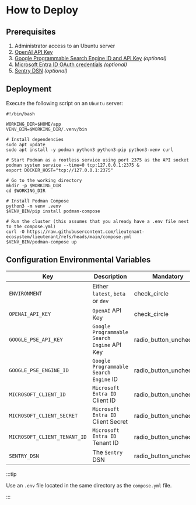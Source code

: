 # How to Deploy

## Prerequisites

1. Administrator access to an Ubuntu server
2. [OpenAI API Key](https://platform.openai.com/)
3. [Google Programmable Search Engine ID and API Key](https://developers.google.com/custom-search/v1/introduction#identify_your_application_to_google_with_api_key)
   _(optional)_
4. [Microsoft Entra ID OAuth credentials](https://learn.microsoft.com/en-us/power-apps/developer/data-platform/walkthrough-register-app-azure-active-directory#create-the-app-registration)
   _(optional)_
5. [Sentry DSN](https://docs.sentry.io/platforms/python/integrations/fastapi/) _(optional)_

## Deployment

Execute the following script on an `Ubuntu` server:
```shell
#!/bin/bash

WORKING_DIR=$HOME/app
VENV_BIN=$WORKING_DIR/.venv/bin

# Install dependencies
sudo apt update
sudo apt install -y podman python3 python3-pip python3-venv curl

# Start Podman as a rootless service using port 2375 as the API socket
podman system service --time=0 tcp:127.0.0.1:2375 &
export DOCKER_HOST="tcp://127.0.0.1:2375"

# Go to the working directory
mkdir -p $WORKING_DIR
cd $WORKING_DIR

# Install Podman Compose
python3 -m venv .venv
$VENV_BIN/pip install podman-compose

# Run the cluster (this assumes that you already have a .env file next to the compose.yml)
curl -O https://raw.githubusercontent.com/lieutenant-ecosystem/lieutenant/refs/heads/main/compose.yml
$VENV_BIN/podman-compose up
```

## Configuration Environmental Variables

| Key                          | Description                                 | Mandatory                                                             |
|------------------------------|---------------------------------------------|-----------------------------------------------------------------------|
| `ENVIRONMENT`                | Either `latest`, `beta` or `dev`            | <span class="material-symbols-outlined">check_circle</span>           |
| `OPENAI_API_KEY`             | `OpenAI` API Key                            | <span class="material-symbols-outlined">check_circle</span>           |
| `GOOGLE_PSE_API_KEY`         | `Google Programmable Search Engine` API Key | <span class="material-symbols-outlined">radio_button_unchecked</span> |
| `GOOGLE_PSE_ENGINE_ID`       | `Google Programmable Search Engine` ID      | <span class="material-symbols-outlined">radio_button_unchecked</span> |
| `MICROSOFT_CLIENT_ID`        | `Microsoft Entra ID` Client ID              | <span class="material-symbols-outlined">radio_button_unchecked</span> |
| `MICROSOFT_CLIENT_SECRET`    | `Microsoft Entra ID` Client Secret          | <span class="material-symbols-outlined">radio_button_unchecked</span> |
| `MICROSOFT_CLIENT_TENANT_ID` | `Microsoft Entra ID` Tenant ID              | <span class="material-symbols-outlined">radio_button_unchecked</span> |
| `SENTRY_DSN`                 | The `Sentry` DSN                            | <span class="material-symbols-outlined">radio_button_unchecked</span> |

:::tip

Use an `.env` file located in the same directory as the `compose.yml` file.

:::

<link rel="stylesheet" href="https://fonts.googleapis.com/css2?family=Material+Symbols+Outlined:opsz,wght,FILL,GRAD@20,300,0,0" />